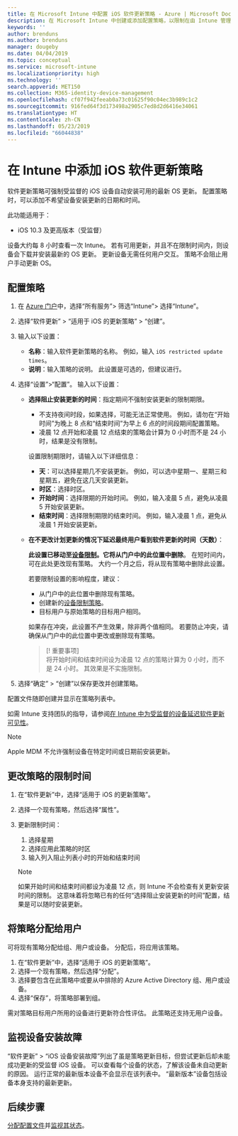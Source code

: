 ```yaml
---
title: 在 Microsoft Intune 中配置 iOS 软件更新策略 - Azure | Microsoft Docs
description: 在 Microsoft Intune 中创建或添加配置策略，以限制在由 Intune 管理或监督的 iOS 设备上自动安装软件更新的时间。 可以选择不安装更新的日期和时间。 还可以将此策略分配给组、用户或设备，并检查是否存在任何安装故障。
keywords: ''
author: brenduns
ms.author: brenduns
manager: dougeby
ms.date: 04/04/2019
ms.topic: conceptual
ms.service: microsoft-intune
ms.localizationpriority: high
ms.technology: ''
search.appverid: MET150
ms.collection: M365-identity-device-management
ms.openlocfilehash: cf07f942feeab0a73c01625f90c04ec3b989c1c2
ms.sourcegitcommit: 916fed64f3d173498a2905c7ed8d2d6416e34061
ms.translationtype: HT
ms.contentlocale: zh-CN
ms.lasthandoff: 05/23/2019
ms.locfileid: "66044838"
---
```

# <a name="add-ios-software-update-policies-in-intune"></a>在 Intune 中添加 iOS 软件更新策略

软件更新策略可强制受监督的 iOS 设备自动安装可用的最新 OS 更新。 配置策略时，可以添加不希望设备安装更新的日期和时间。 

此功能适用于：

- iOS 10.3 及更高版本（受监督）

设备大约每 8 小时查看一次 Intune。 若有可用更新，并且不在限制时间内，则设备会下载并安装最新的 OS 更新。 更新设备无需任何用户交互。 策略不会阻止用户手动更新 OS。

## <a name="configure-the-policy"></a>配置策略

1. 在 [Azure 门户](https://portal.azure.com)中，选择“所有服务”> 筛选“Intune”> 选择“Intune”。
2. 选择“软件更新” > “适用于 iOS 的更新策略” > “创建”。
3. 输入以下设置：

    - **名称**：输入软件更新策略的名称。 例如，输入 `iOS restricted update times`。
    - **说明**：输入策略的说明。 此设置是可选的，但建议进行。

4. 选择“设置”>“配置”。 输入以下设置：

    - **选择阻止安装更新的时间**：指定期间不强制安装更新的限制期限。 
      - 不支持夜间时段，如果选择，可能无法正常使用。 例如，请勿在“开始时间”为晚上 8 点和“结束时间”为早上 6 点的时间段期间配置策略。
      - 凌晨 12 点开始和凌晨 12 点结束的策略会计算为 0 小时而不是 24 小时，结果是没有限制。

      设置限制期限时，请输入以下详细信息：

      - **天**：可以选择星期几不安装更新。 例如，可以选中星期一、星期三和星期五，避免在这几天安装更新。
      - **时区**：选择时区。
      - **开始时间**：选择限期的开始时间。 例如，输入凌晨 5 点，避免从凌晨 5 开始安装更新。
      - **结束时间**：选择限制期限的结束时间。 例如，输入凌晨 1 点，避免从凌晨 1 开始安装更新。

    - **在不更改计划更新的情况下延迟最终用户看到软件更新的时间（天数）**： 

      **此设置已移动至[设备限制](device-restrictions-ios.md#general)。它将从门户中的此位置中删除**。 在短时间内，可在此处更改现有策略。 大约一个月之后，将从现有策略中删除此设置。

      若要限制设置的影响程度，建议：
        - 从门户中的此位置中删除现有策略。
        - 创建新的[设备限制策略](device-restrictions-ios.md#general)。
        - 目标用户与原始策略的目标用户相同。

      如果存在冲突，此设置不产生效果，除非两个值相同。 若要防止冲突，请确保从门户中的此位置中更改或删除现有策略。
      > [! 重要事项]  
      > 将开始时间和结束时间设为凌晨 12 点的策略计算为 0 小时，而不是 24 小时。 其效果是不实施限制。  

5. 选择“确定” > “创建”以保存更改并创建策略。

配置文件随即创建并显示在策略列表中。

如需 Intune 支持团队的指导，请参阅[在 Intune 中为受监督的设备延迟软件更新可见性](https://techcommunity.microsoft.com/t5/Intune-Customer-Success/Delaying-visibility-of-software-updates-in-Intune-for-supervised/ba-p/345753)。

> [!NOTE]
> Apple MDM 不允许强制设备在特定时间或日期前安装更新。

## <a name="change-the-restricted-times-for-the-policy"></a>更改策略的限制时间

1. 在“软件更新”中，选择“适用于 iOS 的更新策略”。
2. 选择一个现有策略，然后选择“属性”。
3. 更新限制时间：

    1. 选择星期
    2. 选择应用此策略的时区
    3. 输入列入阻止列表小时的开始和结束时间

    > [!NOTE]
    > 如果开始时间和结束时间都设为凌晨 12 点，则 Intune 不会检查有关更新安装时间的限制。 这意味着将忽略已有的任何“选择阻止安装更新的时间”配置，结果是可以随时安装更新。  

## <a name="assign-the-policy-to-users"></a>将策略分配给用户

可将现有策略分配给组、用户或设备。 分配后，将应用该策略。

1. 在“软件更新”中，选择“适用于 iOS 的更新策略”。
2. 选择一个现有策略，然后选择“分配”。 
3. 选择要包含在此策略中或要从中排除的 Azure Active Directory 组、用户或设备。
4. 选择“保存”，将策略部署到组。

需对策略目标用户所用的设备进行更新符合性评估。 此策略还支持无用户设备。

## <a name="monitor-device-installation-failures"></a>监视设备安装故障
<!-- 1352223 -->
“软件更新” > “iOS 设备安装故障”列出了虽是策略更新目标，但尝试更新后却未能成功更新的受监督 iOS 设备。 可以查看每个设备的状态，了解该设备未自动更新的原因。 运行正常的最新版本设备不会显示在该列表中。 “最新版本”设备包括设备本身支持的最新更新。

## <a name="next-steps"></a>后续步骤

[分配配置文件](device-profile-assign.md)并[监视其状态](device-profile-monitor.md)。
